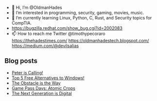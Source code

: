 - 👋 Hi, I’m @OldmanHades
- 👀 I’m interested in programming, security, gaming, movies, music.
- 🌱 I’m currently learning Linux, Python, C, Rust, and Security topics for CompTIA.
- https://bugzilla.redhat.com/show_bug.cgi?id=2002083
- 📫 How to reach me Twitter @timothypecoraro
https://thehadestimes.com/
https://oldmanhadestech.blogspot.com/
https://medium.com/@devilsalias

## Blog posts
<!-- BLOG-POST-LIST:START -->
- [Peter is Calling!](https://medium.com/@devilsalias/peter-is-calling-86d8b8c0818b?source=rss-5097f5c9b801------2)
- [Top 5 Free Alternatives to Windows!](https://medium.com/@devilsalias/top-5-free-alternatives-to-windows-72989bd6497c?source=rss-5097f5c9b801------2)
- [The Obstacle is the Way](https://medium.com/@devilsalias/the-obstacle-is-the-way-23d731f86a8b?source=rss-5097f5c9b801------2)
- [Game Pass Days: Atomic Crops](https://medium.com/@devilsalias/game-pass-days-atomic-crops-7504b9c263f8?source=rss-5097f5c9b801------2)
- [The Next Generation is Digital](https://medium.com/@devilsalias/the-next-generation-is-digital-ccc4c6194b08?source=rss-5097f5c9b801------2)
<!-- BLOG-POST-LIST:END -->
